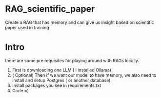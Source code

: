# RAG_scientific_paper
Create a RAG that has memory and can give us insight based on scientific paper used in training

# Intro

there are some pre requisites for playing around with RAGs locally. 
1. First is downloading one LLM ( I installed Ollama)
2. ( Optional) Then if we want our model to have memory, we also need to install and setup Postgres ( or another database)
3. Install packages you see in requirements.txt
4. Code =)

